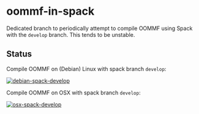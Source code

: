 # oommf-in-spack

Dedicated branch to periodically attempt to compile OOMMF using Spack with the `develop` branch. This tends to be unstable.

## Status

Compile OOMMF on (Debian) Linux with spack branch `develop`:

[![debian-spack-develop](https://github.com/fangohr/oommf-in-spack/actions/workflows/debian-spack-develop.yml/badge.svg?branch=spack-develop)](https://github.com/fangohr/oommf-in-spack/actions/workflows/debian-spack-develop.yml)

Compile OOMMF on OSX with spack branch `develop`:

[![osx-spack-develop](https://github.com/fangohr/oommf-in-spack/actions/workflows/osx-spack-develop.yml/badge.svg?branch=spack-develop)](https://github.com/fangohr/oommf-in-spack/actions/workflows/osx-spack-develop.yml)


